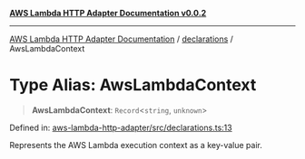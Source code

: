 [**AWS Lambda HTTP Adapter Documentation v0.0.2**](../../README.md)

***

[AWS Lambda HTTP Adapter Documentation](../../modules.md) / [declarations](../README.md) / AwsLambdaContext

# Type Alias: AwsLambdaContext

> **AwsLambdaContext**: `Record`\<`string`, `unknown`\>

Defined in: [aws-lambda-http-adapter/src/declarations.ts:13](https://github.com/stonemjs/aws-lambda-http-adapter/blob/2fb8e4d048853c60484edbc94c3249aefb421def/src/declarations.ts#L13)

Represents the AWS Lambda execution context as a key-value pair.

